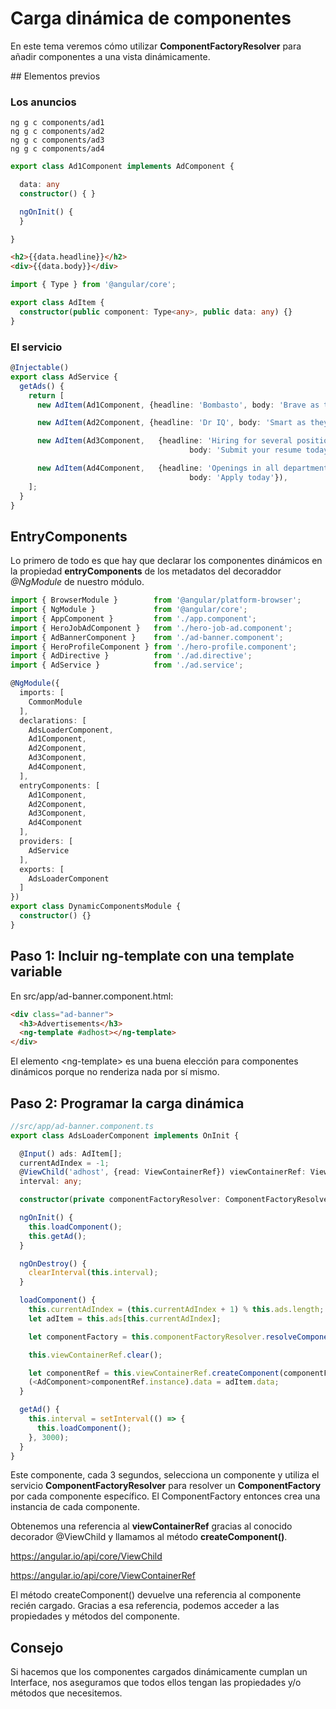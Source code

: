 # Carga dinámica de componentes

En este tema veremos cómo utilizar **ComponentFactoryResolver** para añadir componentes a una vista dinámicamente.

## Elementos previos

### Los anuncios

```
ng g c components/ad1
ng g c components/ad2
ng g c components/ad3
ng g c components/ad4
```

```typescript
export class Ad1Component implements AdComponent {

  data: any
  constructor() { }

  ngOnInit() {
  }

}
```

```html
<h2>{{data.headline}}</h2>
<div>{{data.body}}</div>
```

```typescript
import { Type } from '@angular/core';

export class AdItem {
  constructor(public component: Type<any>, public data: any) {}
}
```

### El servicio

```typescript
@Injectable()
export class AdService {
  getAds() {
    return [
      new AdItem(Ad1Component, {headline: 'Bombasto', body: 'Brave as they come'}),

      new AdItem(Ad2Component, {headline: 'Dr IQ', body: 'Smart as they come'}),

      new AdItem(Ad3Component,   {headline: 'Hiring for several positions',
                                        body: 'Submit your resume today!'}),

      new AdItem(Ad4Component,   {headline: 'Openings in all departments',
                                        body: 'Apply today'}),
    ];
  }
}
```

## EntryComponents

Lo primero de todo es que hay que declarar los componentes dinámicos en la propiedad **entryComponents** de los metadatos del decoraddor *@NgModule* de nuestro módulo.



```typescript
import { BrowserModule }        from '@angular/platform-browser';
import { NgModule }             from '@angular/core';
import { AppComponent }         from './app.component';
import { HeroJobAdComponent }   from './hero-job-ad.component';
import { AdBannerComponent }    from './ad-banner.component';
import { HeroProfileComponent } from './hero-profile.component';
import { AdDirective }          from './ad.directive';
import { AdService }            from './ad.service';

@NgModule({
  imports: [
    CommonModule
  ],
  declarations: [
    AdsLoaderComponent,
    Ad1Component,
    Ad2Component,
    Ad3Component,
    Ad4Component,
  ],
  entryComponents: [
    Ad1Component,
    Ad2Component,
    Ad3Component,
    Ad4Component
  ],
  providers: [
    AdService
  ],
  exports: [
    AdsLoaderComponent
  ]
})
export class DynamicComponentsModule {
  constructor() {}
}
```

## Paso 1: Incluir ng-template con una template variable

En src/app/ad-banner.component.html:

```html
<div class="ad-banner">
  <h3>Advertisements</h3>
  <ng-template #adhost></ng-template>
</div>
```

El elemento &lt;ng-template> es una buena elección para componentes dinámicos porque no renderiza nada por sí mismo.

## Paso 2: Programar la carga dinámica

```ts
//src/app/ad-banner.component.ts
export class AdsLoaderComponent implements OnInit {

  @Input() ads: AdItem[];
  currentAdIndex = -1;
  @ViewChild('adhost', {read: ViewContainerRef}) viewContainerRef: ViewContainerRef;
  interval: any;

  constructor(private componentFactoryResolver: ComponentFactoryResolver) { }

  ngOnInit() {
    this.loadComponent();
    this.getAd();
  }

  ngOnDestroy() {
    clearInterval(this.interval);
  }

  loadComponent() {
    this.currentAdIndex = (this.currentAdIndex + 1) % this.ads.length;
    let adItem = this.ads[this.currentAdIndex];

    let componentFactory = this.componentFactoryResolver.resolveComponentFactory(adItem.component);

    this.viewContainerRef.clear();

    let componentRef = this.viewContainerRef.createComponent(componentFactory);
    (<AdComponent>componentRef.instance).data = adItem.data;
  }

  getAd() {
    this.interval = setInterval(() => {
      this.loadComponent();
    }, 3000);
  }
}
```

Este componente, cada 3 segundos, selecciona un componente y utiliza el servicio **ComponentFactoryResolver** para resolver un **ComponentFactory** por cada componente específico. El ComponentFactory entonces crea una instancia de cada componente.

Obtenemos una referencia al **viewContainerRef** gracias al conocido decorador @ViewChild y llamamos al método **createComponent()**.

https://angular.io/api/core/ViewChild

https://angular.io/api/core/ViewContainerRef

El método createComponent() devuelve una referencia al componente recién cargado. Gracias a esa referencia, podemos acceder a las propiedades y métodos del componente.


## Consejo

Si hacemos que los componentes cargados dinámicamente cumplan un Interface, nos aseguramos que todos ellos tengan las propiedades y/o métodos que necesitemos.
